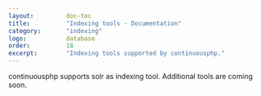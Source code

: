 ```yaml
---
layout:         doc-toc
title:          "Indexing tools - Documentation"
category:       "indexing"
logo:           database
order:          18
excerpt:        "Indexing tools supported by continuousphp."
---
```

continuousphp supports solr as indexing tool. Additional tools are coming soon.
